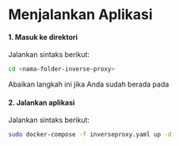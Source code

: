 # Menjalankan Aplikasi

#### 1. Masuk ke direktori <nama-folder-inverse-proxy>

Jalankan sintaks berikut:

````bash
cd <nama-folder-inverse-proxy>
````

Abaikan langkah ini jika Anda sudah berada pada <nama-folder-inverse-proxy>

#### 2. Jalankan aplikasi

Jalankan sintaks berikut:

````bash
sudo docker-compose -f inverseproxy.yaml up -d
````
